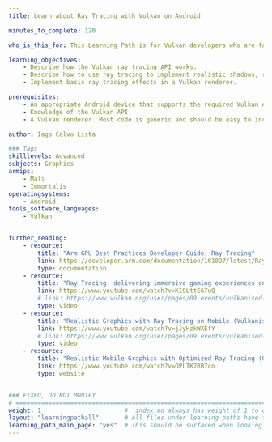 ```yaml
---
title: Learn about Ray Tracing with Vulkan on Android

minutes_to_complete: 120

who_is_this_for: This Learning Path is for Vulkan developers who are familiar with rendering and are interested in deploying ray tracing in their applications.

learning_objectives:
    - Describe how the Vulkan ray tracing API works.
    - Describe how to use ray tracing to implement realistic shadows, reflections, and refractions.
    - Implement basic ray tracing effects in a Vulkan renderer.

prerequisites:
    - An appropriate Android device that supports the required Vulkan extensions (for example, Vivo X100).
    - Knowledge of the Vulkan API.
    - A Vulkan renderer. Most code is generic and should be easy to incorporate into any deferred PBR renderer.

author: Iago Calvo Lista

### Tags
skilllevels: Advanced
subjects: Graphics
armips:
    - Mali
    - Immortalis
operatingsystems:
    - Android
tools_software_languages:
    - Vulkan


further_reading:
    - resource:
        title: "Arm GPU Best Practices Developer Guide: Ray Tracing"
        link: https://developer.arm.com/documentation/101897/latest/Ray-tracing
        type: documentation
    - resource:
        title: "Ray Tracing: delivering immersive gaming experiences on mobile (Vulkanised 2023)"
        link: https://www.youtube.com/watch?v=K19LttE67uQ
        # link: https://www.vulkan.org/user/pages/09.events/vulkanised-2023/vulkanised_2023_ray_tracing_delivering_immersive_gaming_experiences_on_mobile.pdf
        type: video
    - resource:
        title: "Realistic Graphics with Ray Tracing on Mobile (Vulkanised 2024)"
        link: https://www.youtube.com/watch?v=jJyHzkWXEfY
        # link: https://www.vulkan.org/user/pages/09.events/vulkanised-2024/vulkanised-2024-Iago-calvo-lista-arm-2.pdf
        type: video
    - resource:
        title: "Realistic Mobile Graphics with Optimized Ray Tracing (GDC 2024)"
        link: https://www.youtube.com/watch?v=OPLTK7RB7co
        type: website


### FIXED, DO NOT MODIFY
# ================================================================================
weight: 1                       # _index.md always has weight of 1 to order correctly
layout: "learningpathall"       # All files under learning paths have this same wrapper
learning_path_main_page: "yes"  # This should be surfaced when looking for related content. Only set for _index.md of learning path content.
---
```

